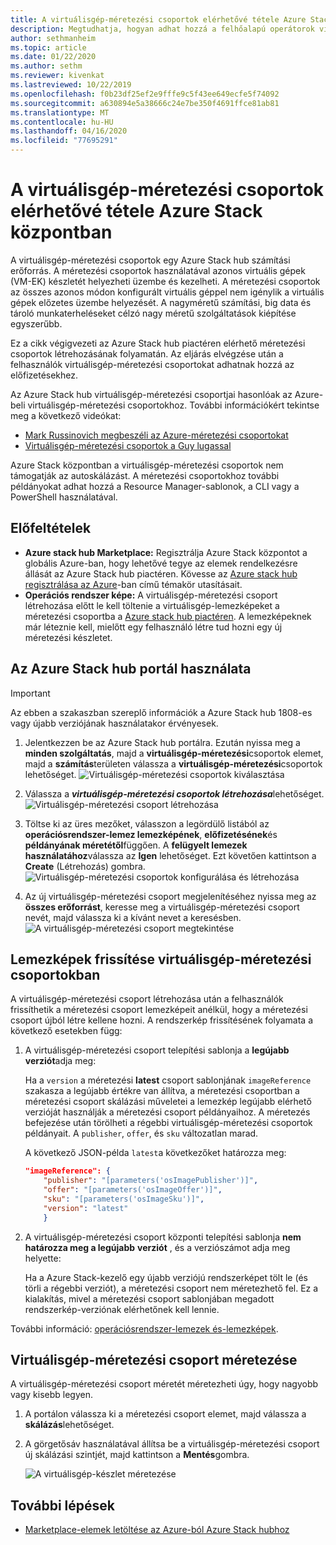 ```yaml
---
title: A virtuálisgép-méretezési csoportok elérhetővé tétele Azure Stack központban
description: Megtudhatja, hogyan adhat hozzá a felhőalapú operátorok virtuálisgép-méretezési csoportokat Azure Stack hub Marketplace-hez.
author: sethmanheim
ms.topic: article
ms.date: 01/22/2020
ms.author: sethm
ms.reviewer: kivenkat
ms.lastreviewed: 10/22/2019
ms.openlocfilehash: f0b23df25ef2e9fffe9c5f43ee649ecfe5f74092
ms.sourcegitcommit: a630894e5a38666c24e7be350f4691ffce81ab81
ms.translationtype: MT
ms.contentlocale: hu-HU
ms.lasthandoff: 04/16/2020
ms.locfileid: "77695291"
---
```

# <a name="make-virtual-machine-scale-sets-available-in-azure-stack-hub"></a>A virtuálisgép-méretezési csoportok elérhetővé tétele Azure Stack központban

A virtuálisgép-méretezési csoportok egy Azure Stack hub számítási erőforrás. A méretezési csoportok használatával azonos virtuális gépek (VM-EK) készletét helyezheti üzembe és kezelheti. A méretezési csoportok az összes azonos módon konfigurált virtuális géppel nem igénylik a virtuális gépek előzetes üzembe helyezését. A nagyméretű számítási, big data és tároló munkaterheléseket célzó nagy méretű szolgáltatások kiépítése egyszerűbb.

Ez a cikk végigvezeti az Azure Stack hub piactéren elérhető méretezési csoportok létrehozásának folyamatán. Az eljárás elvégzése után a felhasználók virtuálisgép-méretezési csoportokat adhatnak hozzá az előfizetésekhez.

Az Azure Stack hub virtuálisgép-méretezési csoportjai hasonlóak az Azure-beli virtuálisgép-méretezési csoportokhoz. További információkért tekintse meg a következő videókat:

* [Mark Russinovich megbeszéli az Azure-méretezési csoportokat](https://channel9.msdn.com/Blogs/Regular-IT-Guy/Mark-Russinovich-Talks-Azure-Scale-Sets/)
* [Virtuálisgép-méretezési csoportok a Guy lugassal](https://channel9.msdn.com/Shows/Cloud+Cover/Episode-191-Virtual-Machine-Scale-Sets-with-Guy-Bowerman)

Azure Stack központban a virtuálisgép-méretezési csoportok nem támogatják az autoskálázást. A méretezési csoportokhoz további példányokat adhat hozzá a Resource Manager-sablonok, a CLI vagy a PowerShell használatával.

## <a name="prerequisites"></a>Előfeltételek

* **Azure stack hub Marketplace:** Regisztrálja Azure Stack központot a globális Azure-ban, hogy lehetővé tegye az elemek rendelkezésre állását az Azure Stack hub piactéren. Kövesse az [Azure stack hub regisztrálása az Azure](azure-stack-registration.md)-ban című témakör utasításait.
* **Operációs rendszer képe:** A virtuálisgép-méretezési csoport létrehozása előtt le kell töltenie a virtuálisgép-lemezképeket a méretezési csoportba a [Azure stack hub piactéren](azure-stack-download-azure-marketplace-item.md). A lemezképeknek már léteznie kell, mielőtt egy felhasználó létre tud hozni egy új méretezési készletet.

## <a name="use-the-azure-stack-hub-portal"></a>Az Azure Stack hub portál használata

>[!IMPORTANT]  
> Az ebben a szakaszban szereplő információk a Azure Stack hub 1808-es vagy újabb verziójának használatakor érvényesek.

1. Jelentkezzen be az Azure Stack hub portálra. Ezután nyissa meg a **minden szolgáltatás**, majd a **virtuálisgép-méretezési**csoportok elemet, majd a **számítás**területen válassza a **virtuálisgép-méretezési**csoportok lehetőséget.
   ![Virtuálisgép-méretezési csoportok kiválasztása](media/azure-stack-compute-add-scalesets/all-services.png)

2. Válassza a ***virtuálisgép-méretezési csoportok létrehozása***lehetőséget.
   ![Virtuálisgép-méretezési csoport létrehozása](media/azure-stack-compute-add-scalesets/create-scale-set.png)

3. Töltse ki az üres mezőket, válasszon a legördülő listából az **operációsrendszer-lemez lemezképének**, **előfizetésének**és **példányának méretétől**függően. A **felügyelt lemezek használatához**válassza az **Igen** lehetőséget. Ezt követően kattintson a **Create** (Létrehozás) gombra.
    ![Virtuálisgép-méretezési csoportok konfigurálása és létrehozása](media/azure-stack-compute-add-scalesets/create.png)

4. Az új virtuálisgép-méretezési csoport megjelenítéséhez nyissa meg az **összes erőforrást**, keresse meg a virtuálisgép-méretezési csoport nevét, majd válassza ki a kívánt nevet a keresésben.
   ![A virtuálisgép-méretezési csoport megtekintése](media/azure-stack-compute-add-scalesets/search.png)

## <a name="update-images-in-a-virtual-machine-scale-set"></a>Lemezképek frissítése virtuálisgép-méretezési csoportokban

A virtuálisgép-méretezési csoport létrehozása után a felhasználók frissíthetik a méretezési csoport lemezképeit anélkül, hogy a méretezési csoport újból létre kellene hozni. A rendszerkép frissítésének folyamata a következő esetekben függ:

1. A virtuálisgép-méretezési csoport telepítési sablonja a **legújabb** **verziót**adja meg:  

   Ha a `version` a méretezési **latest** csoport sablonjának `imageReference` szakasza a legújabb értékre van állítva, a méretezési csoportban a méretezési csoport skálázási műveletei a lemezkép legújabb elérhető verzióját használják a méretezési csoport példányaihoz. A méretezés befejezése után törölheti a régebbi virtuálisgép-méretezési csoportok példányait. A `publisher`, `offer`, és `sku` változatlan marad.

   A következő JSON-példa `latest`a következőket határozza meg:  

    ```json  
    "imageReference": {
        "publisher": "[parameters('osImagePublisher')]",
        "offer": "[parameters('osImageOffer')]",
        "sku": "[parameters('osImageSku')]",
        "version": "latest"
        }
    ```

2. A virtuálisgép-méretezési csoport központi telepítési sablonja **nem határozza meg a legújabb** **verziót** , és a verziószámot adja meg helyette:  

    Ha a Azure Stack-kezelő egy újabb verziójú rendszerképet tölt le (és törli a régebbi verziót), a méretezési csoport nem méretezhető fel. Ez a kialakítás, mivel a méretezési csoport sablonjában megadott rendszerkép-verziónak elérhetőnek kell lennie.  

További információ: [operációsrendszer-lemezek és-lemezképek](../user/azure-stack-compute-overview.md#operating-system-disks-and-images).  

## <a name="scale-a-virtual-machine-scale-set"></a>Virtuálisgép-méretezési csoport méretezése

A virtuálisgép-méretezési csoport méretét méretezheti úgy, hogy nagyobb vagy kisebb legyen.

1. A portálon válassza ki a méretezési csoport elemet, majd válassza a **skálázás**lehetőséget.

2. A görgetősáv használatával állítsa be a virtuálisgép-méretezési csoport új skálázási szintjét, majd kattintson a **Mentés**gombra.

     ![A virtuálisgép-készlet méretezése](media/azure-stack-compute-add-scalesets/scale.png)

## <a name="next-steps"></a>További lépések

* [Marketplace-elemek letöltése az Azure-ból Azure Stack hubhoz](azure-stack-download-azure-marketplace-item.md)
